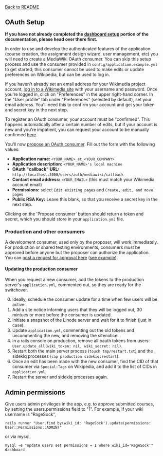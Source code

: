 [Back to README](../README.md)

## OAuth Setup

**If you have not already completed the [dashboard setup](setup.md) portion of the documentation, please head over there first.**

In order to use and develop the authenticated features of the application (course creation, the assignment design wizard, user management, etc) you will need to create a MediaWiki OAuth consumer. You can skip this setup process and use the consumer provided in `config/application.example.yml` to get started; this consumer cannot be used to make edits or update preferences on Wikipedia, but can be used to log in.

If you haven't already set an email address for your Wikimedia project account, [log in to a Wikimedia site](https://www.mediawiki.org/w/index.php?title=Special:UserLogin&returnto=Special%3AUserLogout&returntoquery=noreturnto%3D) with your username and password. Once you're logged in, click on "Preferences" in the upper right-hand corner. In the "User profile" tab under "Preferences" (selected by default), set your email address. You'll need this to confirm your account and get your token and secret key in the next step.

To register an OAuth consumer, your account must be "confirmed". This happens automatically after a certain number of edits, but if your account is new and you're impatient, you can request your account to be manually confirmed [here](https://meta.wikimedia.org/wiki/Steward_requests/Permissions#Using_this_page).

You'll now [propose an OAuth consumer](https://meta.wikimedia.org/wiki/Special:OAuthConsumerRegistration/propose). Fill out the form with the following values:

- **Application name:** `<YOUR_NAME>_at_<YOUR_COMPANY>`
- **Application description:** `<YOUR_NAME>'s local machine`
- **OAuth "callback" URL:** `http://localhost:3000/users/auth/mediawiki/callback`
- **Contact email address:** `<YOUR_EMAIL>` (this must match your Wikimedia account email)
- **Permissions:** select `Edit existing pages` and `Create, edit, and move pages`
- **Public RSA Key:** Leave this blank, so that you receive a secret key in the next step.

<!--![Screenshot](https://lh3.googleusercontent.com/-BMSA42xP8fU/VbaP35rumaI/AAAAAAAAAAc/b40znxPGbkU/s1024-Ic42/Screen%252520Shot%2525202015-07-27%252520at%2525201.07.21%252520PM.png)-->

Clicking on the 'Propose consumer' button should return a token and secret, which you should store in your `application.yml` file.

### Production and other consumers

A development consumer, used only by the proposer, will work immediately. For production or shared testing environments, consumers must be approved before anyone but the proposer can authorize the application. You can [post a request for approval here](https://meta.wikimedia.org/wiki/Steward_requests/Miscellaneous) ([see example](https://meta.wikimedia.org/w/index.php?title=Steward_requests/Miscellaneous&diff=prev&oldid=15398770)).

#### Updating the production consumer
When you request a new consumer, add the tokens to the production server's `application.yml`, commented out, so they are ready for the switchover.

0. Ideally, schedule the consumer update for a time when few users will be active.
1. Add a site notice informing users that they will be logged out, 30 mintues or more before the consumer is updated.
2. Initiate a snapshot of the Linode server and wait for it to finish (just in case).
3. Update `application.yml`, commenting out the old tokens and uncommenting the new, and removing the sitenotice.
4. In a rails console on production, remove all oauth tokens from users: `User.update_all(wiki_token: nil, wiki_secret: nil)`.
5. Restart both the main server process (`touch tmp/restart.txt`) and the sidekiq processes (`cap production sidekiq:restart`).
6. Once an edit has been made with the new consumer, find the CID of that consumer via `Special:Tags` on Wikipedia, and add it to the list of CIDs in `application.yml`.
7. Restart the server and sidekiq processes again.

## Admin permissions

Give users admin privileges in the app, e.g. to approve submitted courses, by setting the users.permissions field to "1".  For example, if your wiki username is "RageSock",
```
rails runner "User.find_by(wiki_id: 'RageSock').update(permissions: User::Permissions::ADMIN)"
```
or via mysql,
```
mysql -e "update users set permissions = 1 where wiki_id='RageSock'" dashboard
```
